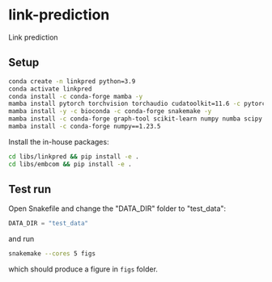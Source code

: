 # link-prediction
Link prediction


## Setup

```bash
conda create -n linkpred python=3.9
conda activate linkpred
conda install -c conda-forge mamba -y
mamba install pytorch torchvision torchaudio cudatoolkit=11.6 -c pytorch -c conda-forge -y
mamba install -y -c bioconda -c conda-forge snakemake -y
mamba install -c conda-forge graph-tool scikit-learn numpy numba scipy pandas networkx seaborn matplotlib gensim ipykernel tqdm black -y
mamba install -c conda-forge numpy==1.23.5
```

Install the in-house packages:
```bash
cd libs/linkpred && pip install -e .
cd libs/embcom && pip install -e .
```


## Test run

Open Snakefile and change the "DATA_DIR" folder to "test_data":
 ```python
DATA_DIR = "test_data"
```
and run
```bash
snakemake --cores 5 figs
```
which should produce a figure in `figs` folder.